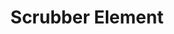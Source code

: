 ---
title: Scrubber Element
id: scrubber-element
script: /examples/elements/scrubber-element.js
description: This interactive demonstrates the animation scrubber element.
input: undefined
tags: [elements]
weight: undefined
draft: undefined
---